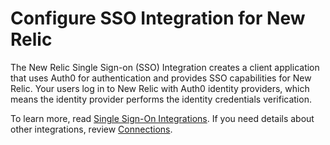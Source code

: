 # Configure SSO Integration for New Relic

The New Relic Single Sign-on (SSO) Integration creates a client application that uses Auth0 for authentication and provides SSO capabilities for New Relic. Your users log in to New Relic with Auth0 identity providers, which means the identity provider performs the identity credentials verification.

To learn more, read [Single Sign-On Integrations](https://auth0.com/docs/sso). If you need details about other integrations, review [Connections](https://auth0.com/docs/identityproviders).